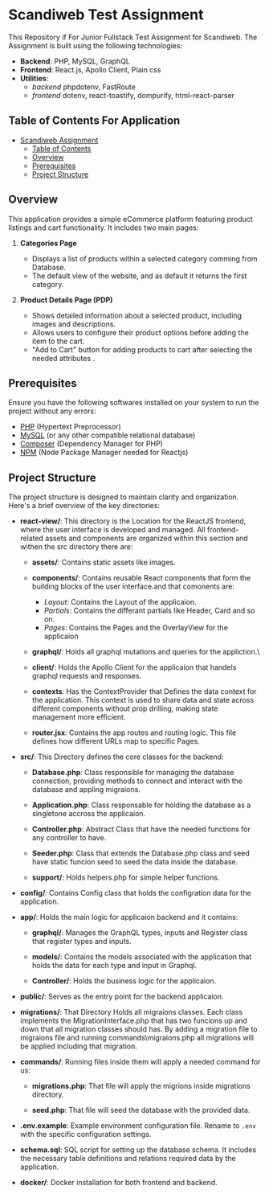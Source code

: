 # Scandiweb Test Assignment

This Repository if For Junior Fullstack Test Assignment for Scandiweb. The Assignment is built using the following technologies:

- **Backend**: PHP, MySQL, GraphQL
- **Frontend**: React.js, Apollo Client, Plain css
- **Utilities**:
   - *backend* phpdotenv, FastRoute
   - *frontend* dotenv, react-toastify, dompurify, html-react-parser

## Table of Contents For Application

- [Scandiweb Assignment](#scandiweb-test-assignment)
  - [Table of Contents](#table-of-contents-for-application)
  - [Overview](#overview)
  - [Prerequisites](#prerequisites)
  - [Project Structure](#project-structure)


## Overview

This application provides a simple eCommerce platform featuring product listings and cart functionality. It includes two main pages:

1. **Categories Page**

   - Displays a list of products within a selected category comming from Database.
   - The default view of the website, and as default it returns the first category.

2. **Product Details Page (PDP)**
   - Shows detailed information about a selected product, including images and descriptions.
   - Allows users to configure their product options before adding the item to the cart.
   - "Add to Cart" button for adding products to cart after selecting the needed attributes .

## Prerequisites

Ensure you have the following softwares installed on your system to run the project without any errors:

- [PHP](https://www.php.net/) (Hypertext Preprocessor)
- [MySQL](https://www.mysql.com/) (or any other compatible relational database)
- [Composer](https://getcomposer.org/) (Dependency Manager for PHP)
- [NPM](https://nodejs.org/en/download) (Node Package Manager needed for Reactjs)


## Project Structure

The project structure is designed to maintain clarity and organization. Here's a brief overview of the key directories:

- **react-view/**: This directory is the Location for the ReactJS frontend, where the user interface is developed and managed. All frontend-related assets and components are organized within this section and withen the src directory there are:

  - **assets/**: Contains static assets like images.

  - **components/**: Contains reusable React components that form the building blocks of the user interface.and that comonents are:
    - *Layout*: Contains the Layout of the applicaion.
    - *Partials*: Contains the differant partials like Header, Card and so on.
    - *Pages*: Contains the Pages and the OverlayView for the applicaion 

  - **graphql/**: Holds all graphql mutations and queries for the appliction.\

  - **client/**: Holds the Apollo Client for the applicaion that handels graphql requests and responses.

  - **contexts**: Has the ContextProvider that Defines the data context for the application. This context is used to share data and state across different components without prop drilling, making state management more efficient.

  - **router.jsx**: Contains the app routes and routing logic. This file defines how different URLs map to specific Pages.

- **src/**: This Directory defines the core classes for the backend:

  - **Database.php**: Class responsible for managing the database connection, providing methods to connect and interact with the database and appling migraions.

  - **Application.php**: Class responsable for holding the database as a singletone accross the applicaion.

  - **Controller.php**: Abstract Class that have the needed functions for any controller to have.

  - **Seeder.php**: Class that extends the Database.php class and seed have static funcion seed to seed the data inside the database. 
  
  - **support/**: Holds helpers.php for simple helper functions.

- **config/**: Contains Config class that holds the configration data for the application.

- **app/**: Holds the main logic for applicaion backend and it contains:

  - **graphql/**: Manages the GraphQL types, inputs and Register class that register types and inputs.

  - **models/**: Contains the models associated with the application that holds the data for each type and input in Graphql.

  - **Controller/**: Holds the business logic for the applicaion.


- **public/**: Serves as the entry point for the backend applicaion.

- **migrations/**: That Directory Holds all migraions classes. Each class implements the MigrationInterface.php that has two funcions up and down that all migration classes should has. By adding a migration file to migraions file and running commands\migraions.php all migrations will be applied including that migration.

- **commands/**: Running files inside them will apply a needed command for us:

  - **migrations.php**: That file will apply the migrions inside migrations directory.

  - **seed.php**: That file will seed the database with the provided data. 

- **.env.example**: Example environment configuration file. Rename to `.env` with the specific configuration settings.

- **schema.sql**: SQL script for setting up the database schema. It includes the necessary table definitions and relations required data by the application.

- **docker/**: Docker installation for both frontend and backend.